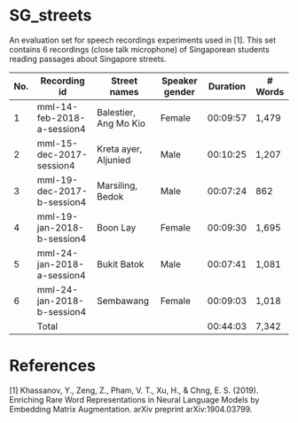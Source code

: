 # SG_streets
An evaluation set for speech recordings experiments used in [1]. This set contains 6 recordings (close talk microphone) of Singaporean students reading passages about Singapore streets. 

No.	| Recording id                | Street names	                | Speaker gender  | Duration	| # Words
----|-----------------------------|-------------------------------|-----------------|-----------|---------
1	  | mml-14-feb-2018-a-session4	| Balestier, Ang Mo Kio	        | Female          |	00:09:57	| 1,479
2	  | mml-15-dec-2017-session4	  | Kreta ayer, Aljunied	        | Male	          | 00:10:25	| 1,207
3	  | mml-19-dec-2017-b-session4	| Marsiling, Bedok	            | Male	          | 00:07:24	| 862
4	  | mml-19-jan-2018-b-session4	| Boon Lay	                    | Female	        | 00:09:30	| 1,695
5	  | mml-24-jan-2018-a-session4	| Bukit Batok	                  | Male	          | 00:07:41	| 1,081
6	  | mml-24-jan-2018-b-session4	| Sembawang	                    | Female	        | 00:09:03	| 1,018
    | Total	      		            |                               |                 | 00:44:03	| 7,342

# References
[1] Khassanov, Y., Zeng, Z., Pham, V. T., Xu, H., & Chng, E. S. (2019). Enriching Rare Word Representations in Neural Language Models by Embedding Matrix Augmentation. arXiv preprint arXiv:1904.03799.

